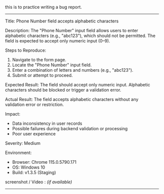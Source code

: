 this is to practice writing a bug report.


---

Title:
Phone Number field accepts alphabetic characters

Description:
The "Phone Number" input field allows users to enter alphabetic characters (e.g., "abc123"), which should not be permitted. The field is expected to accept only numeric input (0–9).

Steps to Reproduce:

1. Navigate to the form page.
2. Locate the "Phone Number" input field.
3. Enter a combination of letters and numbers (e.g., "abc123").
4. Submit or attempt to proceed.

Expected Result:
The field should accept only numeric input. Alphabetic characters should be blocked or trigger a validation error.

Actual Result:
The field accepts alphabetic characters without any validation error or restriction.

Impact:

* Data inconsistency in user records
* Possible failures during backend validation or processing
* Poor user experience

Severity:
Medium

Environment:

* Browser: Chrome 115.0.5790.171
* OS: Windows 10
* Build: v1.3.5 (Staging)

screenshot / Video :
*(if available)*

---

